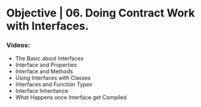 # Objective | 06. Doing Contract Work with Interfaces.

### Videos:

- The Basic about Interfaces
- Interface and Properties
- Interface and Methods
- Using Interfaces with Classes
- Interfaces and Function Types
- Interface Inheritance
- What Happens once Interface get Compiled
